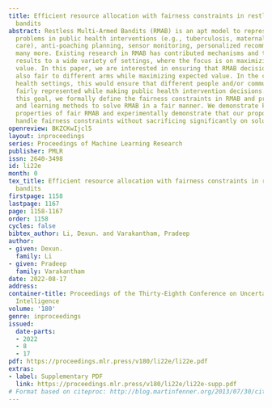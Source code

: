 ```yaml
---
title: Efficient resource allocation with fairness constraints in restless multi-armed
  bandits
abstract: Restless Multi-Armed Bandits (RMAB) is an apt model to represent decision-making
  problems in public health interventions (e.g., tuberculosis, maternal, and child
  care), anti-poaching planning, sensor monitoring, personalized recommendations and
  many more. Existing research in RMAB has contributed mechanisms and theoretical
  results to a wide variety of settings, where the focus is on maximizing expected
  value. In this paper, we are interested in ensuring that RMAB decision making is
  also fair to different arms while maximizing expected value. In the context of public
  health settings, this would ensure that different people and/or communities are
  fairly represented while making public health intervention decisions. To achieve
  this goal, we formally define the fairness constraints in RMAB and provide planning
  and learning methods to solve RMAB in a fair manner. We demonstrate key theoretical
  properties of fair RMAB and experimentally demonstrate that our proposed methods
  handle fairness constraints without sacrificing significantly on solution quality.
openreview: BKZCKwIjcl5
layout: inproceedings
series: Proceedings of Machine Learning Research
publisher: PMLR
issn: 2640-3498
id: li22e
month: 0
tex_title: Efficient resource allocation with fairness constraints in restless multi-armed
  bandits
firstpage: 1158
lastpage: 1167
page: 1158-1167
order: 1158
cycles: false
bibtex_author: Li, Dexun. and Varakantham, Pradeep
author:
- given: Dexun.
  family: Li
- given: Pradeep
  family: Varakantham
date: 2022-08-17
address:
container-title: Proceedings of the Thirty-Eighth Conference on Uncertainty in Artificial
  Intelligence
volume: '180'
genre: inproceedings
issued:
  date-parts:
  - 2022
  - 8
  - 17
pdf: https://proceedings.mlr.press/v180/li22e/li22e.pdf
extras:
- label: Supplementary PDF
  link: https://proceedings.mlr.press/v180/li22e/li22e-supp.pdf
# Format based on citeproc: http://blog.martinfenner.org/2013/07/30/citeproc-yaml-for-bibliographies/
---
```

